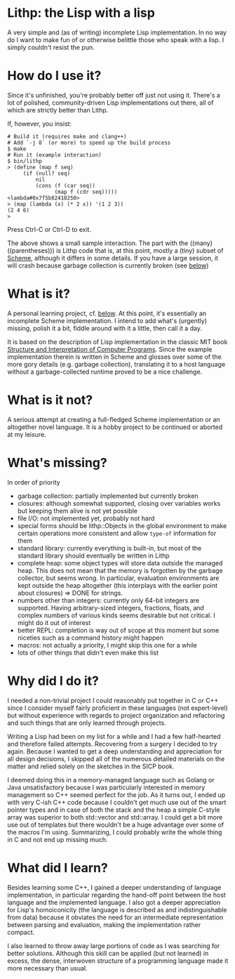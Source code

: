 # Lithp: the Lisp with a lisp
A very simple and (as of writing) incomplete Lisp implementation.
In no way do I want to make fun of or otherwise belittle those who speak with a
lisp. I simply couldn't resist the pun.

# How do I use it?
Since it's unfinished, you're probably better off just not using it.
There's a lot of polished, community-driven Lisp implementations out there, all
of which are strictly better than Lithp.

If, however, you insist:
```
# Build it (requires make and clang++)
# Add `-j 8` (or more) to speed up the build process
$ make
# Run it (example interaction)
$ bin/lithp
> (define (map f seq)
     (if (null? seq)
         nil
         (cons (f (car seq))
               (map f (cdr seq)))))
<lambda#0x7f5b82410250>
> (map (lambda (x) (* 2 x)) '(1 2 3))
(2 4 6)
>
```
Press Ctrl-C or Ctrl-D to exit.

The above shows a small sample interaction. The part with the ((many)
((parentheses))) is Lithp code that is, at this point, mostly a (tiny) subset of
[Scheme](https://en.wikipedia.org/wiki/Scheme_(programming_language)), although
it differs in some details. If you have a large session, it will crash because
garbage collection is currently broken (see [below](#missing))

# What is it?
A personal learning project, cf. [below](#learned).
At this point, it's essentially an incomplete Scheme implementation. I intend to
add what's (urgently) missing, polish it a bit, fiddle around with it a little,
then call it a day. 

It is based on the description of Lisp implementation in the classic MIT book
[Structure and Interpretation of Computer
Programs](https://mitpress.mit.edu/sites/default/files/sicp/index.html).
Since the example implementation therein is written in Scheme and glosses over
some of the more gory details (e.g. garbage collection), translating it to a
host language without a garbage-collected runtime proved to be a nice challenge.

# What is it not?
A serious attempt at creating a full-fledged Scheme implementation or an
altogether novel language. It is a hobby project to be continued or aborted at
my leisure.

<a name="missing"/>

# What's missing?
In order of priority
* garbage collection: partially implemented but currently broken
* closures: although somewhat supported, closing over variables works but
  keeping them alive is not yet possible
* file I/O: not implemented yet, probably not hard
* special forms should be lithp::Objects in the global environment to make
  certain operations more consistent and allow `type-of` information for them
* standard library: currently everything is built-in, but most of the standard
  library should eventually be written in Lithp
* complete heap: some object types will store data outside the managed heap.
  This does not mean that the memory is forgotten by the garbage collector, but
  seems wrong. In particular, evaluation environments are kept outside the heap
  altogether (this interplays with the earlier point about closures)
  => DONE for strings.
* numbers other than integers: currently only 64-bit integers are supported.
  Having arbitrary-sized integers, fractions, floats, and complex numbers of
  various kinds seems desirable but not critical. I might do it out of interest
* better REPL: completion is way out of scope at this moment but some niceties
  such as a command history might happen
* macros: not actually a priority, I might skip this one for a while
* lots of other things that didn't even make this list

# Why did I do it?
I needed a non-trivial project I could reasonably put together in C or C++ since
I consider myself fairly proficient in these languages (not expert-level) but
without experience with regards to project organization and refactoring and such
things that are only learned through projects.

Writing a Lisp had been on my list for a while and I had a few half-hearted and
therefore failed attempts. Recovering from a surgery I decided to try again.
Because I wanted to get a deep understanding and appreciation for all design
decisions, I skipped all of the numerous detailed materials on the matter and
relied solely on the sketches in the SICP book.

I deemed doing this in a memory-managed language such as Golang or Java
unsatisfactory because I was particularly interested in memory management so C++
seemed perfect for the job. As it turns out, I ended up with very C-ish C++ code
because I couldn't get much use out of the smart pointer types and in case of
both the stack and the heap a simple C-style array was superior to both
std::vector and std::array. I could get a bit more use out of templates but
there wouldn't be a huge advantage over some of the macros I'm using.
Summarizing, I could probably write the whole thing in C and not end up missing
much. 

<a name="learned"/>

# What did I learn?
Besides learning some C++, I gained a deeper understanding of language
implementation, in particular regarding the hand-off point between the
host language and the implemented language. I also got a deeper appreciation for
Lisp's homoiconicity (the language is described as and indistinguishable from
data) because it obviates the need for an intermediate representation between
parsing and evaluation, making the implementation rather compact.

I also learned to throw away large portions of code as I was searching for
better solutions. Although this skill can be applied (but not learned) in
excess, the dense, interwoven structure of a programming language made it more
necessary than usual.
